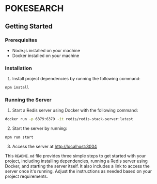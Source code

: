 # POKESEARCH 

## Getting Started

### Prerequisites

- Node.js installed on your machine
- Docker installed on your machine

### Installation

1. Install project dependencies by running the following command:

```bash
npm install
```

### Running the Server

1. Start a Redis server using Docker with the following command:

```bash
docker run -p 6379:6379 -it redis/redis-stack-server:latest
```

2. Start the server by running:

```bash
npm run start
```

3. Access the server at [http://localhost:3004](http://localhost:3004)


This `README.md` file provides three simple steps to get started with your project, including installing dependencies, running a Redis server using Docker, and starting the server itself. It also includes a link to access the server once it's running. Adjust the instructions as needed based on your project requirements.
